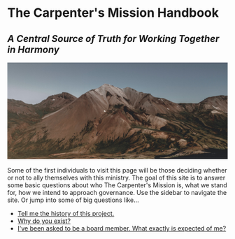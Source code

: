 # The Carpenter's Mission Handbook 

## *A Central Source of Truth for Working Together in Harmony*

![Photo of Mountain](images/mountain.jpg)

Some of the first individuals to visit this page will be those deciding whether or not to ally themselves with this ministry. The goal of this site is to answer some basic questions about who The Carpenter's Mission is, what we stand for, how we intend to approach governance. Use the sidebar to navigate the site. Or jump into some of big questions like...

- [Tell me the history of this project.](1.0-ministry.md)
- [Why do you exist?](1.2-mission-vision.md)
- [I've been asked to be a board member. What exactly is expected of me?](2.1-board-responsibilites.md)